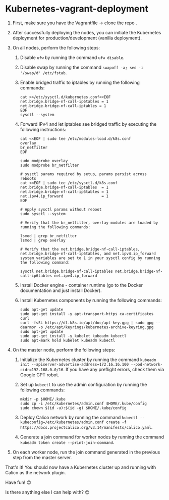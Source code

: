 # Kubernetes-vagrant-deployment

1. First, make sure you have the Vagrantfile -> clone the repo .

2. After successfully deploying the nodes, you can initiate the Kubernetes deployment for production/development (vanilla deployment).

3. On all nodes, perform the following steps:

   1. Disable `ufw` by running the command `ufw disable`.
   
   2. Disable swap by running the command `swapoff -a; sed -i '/swap/d' /etc/fstab`.
   
   3. Enable bridged traffic to iptables by running the following commands:
   
      ```
      cat >>/etc/sysctl.d/kubernetes.conf<<EOF
      net.bridge.bridge-nf-call-ip6tables = 1
      net.bridge.bridge-nf-call-iptables = 1
      EOF
      sysctl --system
      ```
   
   4. Forward IPv4 and let iptables see bridged traffic by executing the following instructions:
   
      ```
      cat <<EOF | sudo tee /etc/modules-load.d/k8s.conf
      overlay
      br_netfilter
      EOF

      sudo modprobe overlay
      sudo modprobe br_netfilter

      # sysctl params required by setup, params persist across reboots
      cat <<EOF | sudo tee /etc/sysctl.d/k8s.conf
      net.bridge.bridge-nf-call-iptables  = 1
      net.bridge.bridge-nf-call-ip6tables = 1
      net.ipv4.ip_forward                 = 1
      EOF

      # Apply sysctl params without reboot
      sudo sysctl --system
      
      # Verify that the br_netfilter, overlay modules are loaded by running the following commands:
      
      lsmod | grep br_netfilter
      lsmod | grep overlay
      
      # Verify that the net.bridge.bridge-nf-call-iptables, net.bridge.bridge-nf-call-ip6tables, and net.ipv4.ip_forward system variables are set to 1 in your sysctl config by running the following command:
      
      sysctl net.bridge.bridge-nf-call-iptables net.bridge.bridge-nf-call-ip6tables net.ipv4.ip_forward
      ```
   
   5. Install Docker engine - container runtime (go to the Docker documentation and just install Docker).
   
   6. Install Kubernetes components by running the following commands:
   
      ```
      sudo apt-get update
      sudo apt-get install -y apt-transport-https ca-certificates curl
      curl -fsSL https://dl.k8s.io/apt/doc/apt-key.gpg | sudo gpg --dearmor -o /etc/apt/keyrings/kubernetes-archive-keyring.gpg
      sudo apt-get update
      sudo apt-get install -y kubelet kubeadm kubectl
      sudo apt-mark hold kubelet kubeadm kubectl
      ```

4. On the master node, perform the following steps:

   1. Initialize the Kubernetes cluster by running the command `kubeadm init --apiserver-advertise-address=172.16.16.100 --pod-network-cidr=192.168.0.0/16`. If you have any preflight errors, check them via Google GPT robot.
   
   2. Set up `kubectl` to use the admin configuration by running the following commands:
   
      ```
      mkdir -p $HOME/.kube
      sudo cp -i /etc/kubernetes/admin.conf $HOME/.kube/config
      sudo chown $(id -u):$(id -g) $HOME/.kube/config
      ```
   
   3. Deploy Calico network by running the command `kubectl --kubeconfig=/etc/kubernetes/admin.conf create -f https://docs.projectcalico.org/v3.14/manifests/calico.yaml`.
   
   4. Generate a join command for worker nodes by running the command `kubeadm token create --print-join-command`.

5. On each worker node, run the join command generated in the previous step from the master server.

That's it! You should now have a Kubernetes cluster up and running with Calico as the network plugin.

Have fun! 😊

Is there anything else I can help with? 😊
